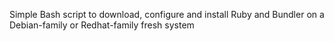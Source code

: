 Simple Bash script to download, configure and install Ruby and Bundler on a Debian-family or Redhat-family fresh system

